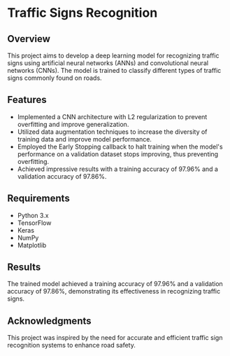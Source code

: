 # Traffic Signs Recognition

## Overview

This project aims to develop a deep learning model for recognizing traffic signs using artificial neural networks (ANNs) and convolutional neural networks (CNNs). The model is trained to classify different types of traffic signs commonly found on roads.

## Features

- Implemented a CNN architecture with L2 regularization to prevent overfitting and improve generalization.
- Utilized data augmentation techniques to increase the diversity of training data and improve model performance.
- Employed the Early Stopping callback to halt training when the model's performance on a validation dataset stops improving, thus preventing overfitting.
- Achieved impressive results with a training accuracy of 97.96% and a validation accuracy of 97.86%.

## Requirements

- Python 3.x
- TensorFlow
- Keras
- NumPy
- Matplotlib


## Results

The trained model achieved a training accuracy of 97.96% and a validation accuracy of 97.86%, demonstrating its effectiveness in recognizing traffic signs.

## Acknowledgments

This project was inspired by the need for accurate and efficient traffic sign recognition systems to enhance road safety.
